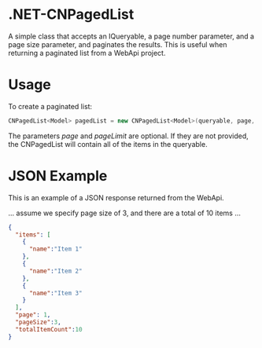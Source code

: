 .NET-CNPagedList
================

A simple class that accepts an IQueryable, a page number parameter, and a page size parameter, and paginates the results. This is useful when returning a paginated list from a WebApi project.

Usage
================
To create a paginated list:
```C#
CNPagedList<Model> pagedList = new CNPagedList<Model>(queryable, page, pageLimit);
```

The parameters _page_ and _pageLimit_ are optional. If they are not provided, the CNPagedList will contain all of the items in the queryable.

JSON Example
================
This is an example of a JSON response returned from the WebApi.

... assume we specify page size of 3, and there are a total of 10 items ...
```json
{
  "items": [
    {
      "name":"Item 1"
    },
    {
      "name":"Item 2"
    },
    {
      "name":"Item 3"
    }
  ],
  "page": 1,
  "pageSize":3,
  "totalItemCount":10
}
```
